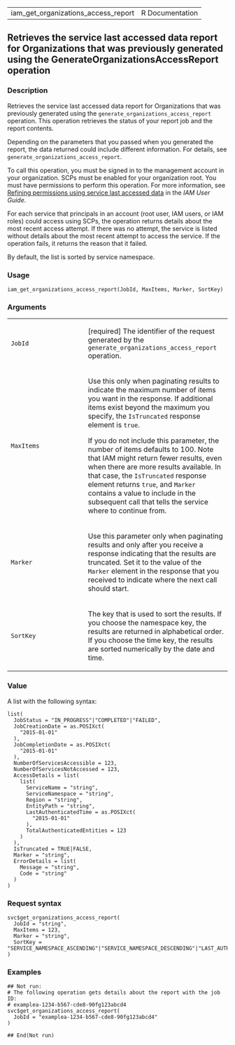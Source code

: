 <table style="width: 100%;">
<tbody>
<tr class="odd">
<td>iam_get_organizations_access_report</td>
<td style="text-align: right;">R Documentation</td>
</tr>
</tbody>
</table>

## Retrieves the service last accessed data report for Organizations that was previously generated using the GenerateOrganizationsAccessReport operation

### Description

Retrieves the service last accessed data report for Organizations that
was previously generated using the
`generate_organizations_access_report` operation. This operation
retrieves the status of your report job and the report contents.

Depending on the parameters that you passed when you generated the
report, the data returned could include different information. For
details, see `generate_organizations_access_report`.

To call this operation, you must be signed in to the management account
in your organization. SCPs must be enabled for your organization root.
You must have permissions to perform this operation. For more
information, see [Refining permissions using service last accessed
data](https://docs.aws.amazon.com/IAM/latest/UserGuide/access_policies_access-advisor.html)
in the *IAM User Guide*.

For each service that principals in an account (root user, IAM users, or
IAM roles) could access using SCPs, the operation returns details about
the most recent access attempt. If there was no attempt, the service is
listed without details about the most recent attempt to access the
service. If the operation fails, it returns the reason that it failed.

By default, the list is sorted by service namespace.

### Usage

    iam_get_organizations_access_report(JobId, MaxItems, Marker, SortKey)

### Arguments

<table>
<colgroup>
<col style="width: 35%" />
<col style="width: 65%" />
</colgroup>
<tbody>
<tr class="odd">
<td><code
id="iam_get_organizations_access_report_:_JobId">JobId</code></td>
<td><p>[required] The identifier of the request generated by the
<code>generate_organizations_access_report</code> operation.</p></td>
</tr>
<tr class="even">
<td><code
id="iam_get_organizations_access_report_:_MaxItems">MaxItems</code></td>
<td><p>Use this only when paginating results to indicate the maximum
number of items you want in the response. If additional items exist
beyond the maximum you specify, the <code>IsTruncated</code> response
element is <code>true</code>.</p>
<p>If you do not include this parameter, the number of items defaults to
100. Note that IAM might return fewer results, even when there are more
results available. In that case, the <code>IsTruncated</code> response
element returns <code>true</code>, and <code>Marker</code> contains a
value to include in the subsequent call that tells the service where to
continue from.</p></td>
</tr>
<tr class="odd">
<td><code
id="iam_get_organizations_access_report_:_Marker">Marker</code></td>
<td><p>Use this parameter only when paginating results and only after
you receive a response indicating that the results are truncated. Set it
to the value of the <code>Marker</code> element in the response that you
received to indicate where the next call should start.</p></td>
</tr>
<tr class="even">
<td><code
id="iam_get_organizations_access_report_:_SortKey">SortKey</code></td>
<td><p>The key that is used to sort the results. If you choose the
namespace key, the results are returned in alphabetical order. If you
choose the time key, the results are sorted numerically by the date and
time.</p></td>
</tr>
</tbody>
</table>

### Value

A list with the following syntax:

    list(
      JobStatus = "IN_PROGRESS"|"COMPLETED"|"FAILED",
      JobCreationDate = as.POSIXct(
        "2015-01-01"
      ),
      JobCompletionDate = as.POSIXct(
        "2015-01-01"
      ),
      NumberOfServicesAccessible = 123,
      NumberOfServicesNotAccessed = 123,
      AccessDetails = list(
        list(
          ServiceName = "string",
          ServiceNamespace = "string",
          Region = "string",
          EntityPath = "string",
          LastAuthenticatedTime = as.POSIXct(
            "2015-01-01"
          ),
          TotalAuthenticatedEntities = 123
        )
      ),
      IsTruncated = TRUE|FALSE,
      Marker = "string",
      ErrorDetails = list(
        Message = "string",
        Code = "string"
      )
    )

### Request syntax

    svc$get_organizations_access_report(
      JobId = "string",
      MaxItems = 123,
      Marker = "string",
      SortKey = "SERVICE_NAMESPACE_ASCENDING"|"SERVICE_NAMESPACE_DESCENDING"|"LAST_AUTHENTICATED_TIME_ASCENDING"|"LAST_AUTHENTICATED_TIME_DESCENDING"
    )

### Examples

    ## Not run: 
    # The following operation gets details about the report with the job ID:
    # examplea-1234-b567-cde8-90fg123abcd4
    svc$get_organizations_access_report(
      JobId = "examplea-1234-b567-cde8-90fg123abcd4"
    )

    ## End(Not run)
